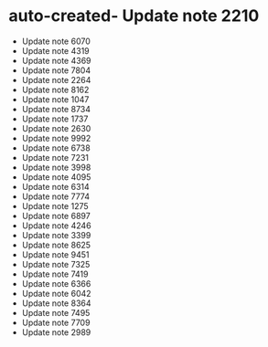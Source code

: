 # auto-created- Update note 2210
- Update note 6070
- Update note 4319
- Update note 4369
- Update note 7804
- Update note 2264
- Update note 8162
- Update note 1047
- Update note 8734
- Update note 1737
- Update note 2630
- Update note 9992
- Update note 6738
- Update note 7231
- Update note 3998
- Update note 4095
- Update note 6314
- Update note 7774
- Update note 1275
- Update note 6897
- Update note 4246
- Update note 3399
- Update note 8625
- Update note 9451
- Update note 7325
- Update note 7419
- Update note 6366
- Update note 6042
- Update note 8364
- Update note 7495
- Update note 7709
- Update note 2989
